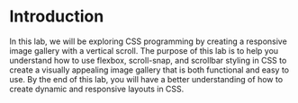 # Introduction

In this lab, we will be exploring CSS programming by creating a responsive image gallery with a vertical scroll. The purpose of this lab is to help you understand how to use flexbox, scroll-snap, and scrollbar styling in CSS to create a visually appealing image gallery that is both functional and easy to use. By the end of this lab, you will have a better understanding of how to create dynamic and responsive layouts in CSS.
